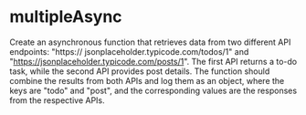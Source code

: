 # multipleAsync

Create an asynchronous function that retrieves data from two different API endpoints: "https://
jsonplaceholder.typicode.com/todos/1" and "https://jsonplaceholder.typicode.com/posts/1". The first API returns
a to-do task, while the second API provides post details. The function should combine the results from both APIs
and log them as an object, where the keys are "todo" and "post", and the corresponding values are the
responses from the respective APIs.
